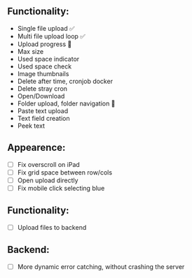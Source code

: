 ## Functionality:

- Single file upload ✅
- Multi file upload loop ✅
- Upload progress 🚧
- Max size
- Used space indicator
- Used space check
- Image thumbnails
- Delete after time, cronjob docker
- Delete stray cron
- Open/Download
- Folder upload, folder navigation 🤔
- Paste text upload
- Text field creation
- Peek text

## Appearence:

- [ ] Fix overscroll on iPad
- [ ] Fix grid space between row/cols
- [ ] Open upload directly
- [ ] Fix mobile click selecting blue

## Functionality:

- [ ] Upload files to backend

## Backend:

- [ ] More dynamic error catching, without crashing the server
